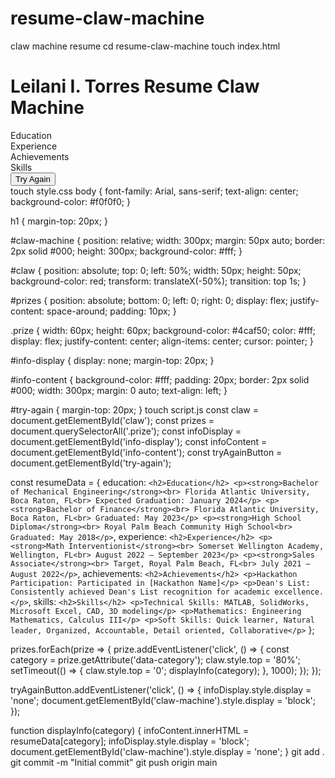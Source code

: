 # resume-claw-machine
claw machine resume
cd resume-claw-machine
touch index.html
<!DOCTYPE html>
<html lang="en">
<head>
    <meta charset="UTF-8">
    <meta name="viewport" content="width=device-width, initial-scale=1.0">
    <title>Resume Claw Machine</title>
    <link rel="stylesheet" href="style.css">
</head>
<body>
    <h1>Leilani I. Torres Resume Claw Machine</h1>
    <div id="claw-machine">
        <div id="claw"></div>
        <div id="prizes">
            <div class="prize" data-category="education">Education</div>
            <div class="prize" data-category="experience">Experience</div>
            <div class="prize" data-category="achievements">Achievements</div>
            <div class="prize" data-category="skills">Skills</div>
        </div>
    </div>
    <div id="info-display">
        <button id="try-again">Try Again</button>
        <div id="info-content"></div>
    </div>
    <script src="script.js"></script>
</body>
</html>
touch style.css
body {
    font-family: Arial, sans-serif;
    text-align: center;
    background-color: #f0f0f0;
}

h1 {
    margin-top: 20px;
}

#claw-machine {
    position: relative;
    width: 300px;
    margin: 50px auto;
    border: 2px solid #000;
    height: 300px;
    background-color: #fff;
}

#claw {
    position: absolute;
    top: 0;
    left: 50%;
    width: 50px;
    height: 50px;
    background-color: red;
    transform: translateX(-50%);
    transition: top 1s;
}

#prizes {
    position: absolute;
    bottom: 0;
    left: 0;
    right: 0;
    display: flex;
    justify-content: space-around;
    padding: 10px;
}

.prize {
    width: 60px;
    height: 60px;
    background-color: #4caf50;
    color: #fff;
    display: flex;
    justify-content: center;
    align-items: center;
    cursor: pointer;
}

#info-display {
    display: none;
    margin-top: 20px;
}

#info-content {
    background-color: #fff;
    padding: 20px;
    border: 2px solid #000;
    width: 300px;
    margin: 0 auto;
    text-align: left;
}

#try-again {
    margin-top: 20px;
}
touch script.js
const claw = document.getElementById('claw');
const prizes = document.querySelectorAll('.prize');
const infoDisplay = document.getElementById('info-display');
const infoContent = document.getElementById('info-content');
const tryAgainButton = document.getElementById('try-again');

const resumeData = {
    education: `<h2>Education</h2>
                <p><strong>Bachelor of Mechanical Engineering</strong><br>
                Florida Atlantic University, Boca Raton, FL<br>
                Expected Graduation: January 2024</p>
                <p><strong>Bachelor of Finance</strong><br>
                Florida Atlantic University, Boca Raton, FL<br>
                Graduated: May 2023</p>
                <p><strong>High School Diploma</strong><br>
                Royal Palm Beach Community High School<br>
                Graduated: May 2018</p>`,
    experience: `<h2>Experience</h2>
                <p><strong>Math Interventionist</strong><br>
                Somerset Wellington Academy, Wellington, FL<br>
                August 2022 – September 2023</p>
                <p><strong>Sales Associate</strong><br>
                Target, Royal Palm Beach, FL<br>
                July 2021 – August 2022</p>`,
    achievements: `<h2>Achievements</h2>
                <p>Hackathon Participation: Participated in [Hackathon Name]</p>
                <p>Dean's List: Consistently achieved Dean's List recognition for academic excellence.</p>`,
    skills: `<h2>Skills</h2>
            <p>Technical Skills: MATLAB, SolidWorks, Microsoft Excel, CAD, 3D modeling</p>
            <p>Mathematics: Engineering Mathematics, Calculus III</p>
            <p>Soft Skills: Quick learner, Natural leader, Organized, Accountable, Detail oriented, Collaborative</p>`
};

prizes.forEach(prize => {
    prize.addEventListener('click', () => {
        const category = prize.getAttribute('data-category');
        claw.style.top = '80%';
        setTimeout(() => {
            claw.style.top = '0';
            displayInfo(category);
        }, 1000);
    });
});

tryAgainButton.addEventListener('click', () => {
    infoDisplay.style.display = 'none';
    document.getElementById('claw-machine').style.display = 'block';
});

function displayInfo(category) {
    infoContent.innerHTML = resumeData[category];
    infoDisplay.style.display = 'block';
    document.getElementById('claw-machine').style.display = 'none';
}
git add .
git commit -m "Initial commit"
git push origin main

